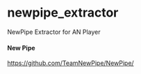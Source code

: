 # newpipe_extractor
NewPipe Extractor for AN Player

#### New Pipe
https://github.com/TeamNewPipe/NewPipe/

